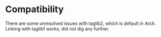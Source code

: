 # Compatibility
There are some unresolved issues with taglib2, which is default in Arch. Linking with taglib1 works, did not dig any further.
